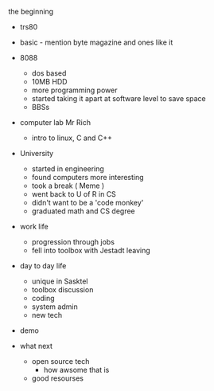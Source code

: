 
the beginning
 - trs80
 - basic - mention byte magazine and ones like it
 - 8088
    - dos based
    - 10MB HDD
    - more programming power
    - started taking it apart at software level to save space
    - BBSs

- computer lab Mr Rich
  - intro to linux, C and C++
   
- University
  - started in engineering
  - found computers more interesting
  - took a break ( Meme )
  - went back to U of R in CS
  - didn't want to be a 'code monkey' 
  - graduated math and CS degree

- work life
  - progression through jobs
  - fell into toolbox with Jestadt leaving

- day to day life
  - unique in Sasktel
  - toolbox discussion
  - coding
  - system admin
  - new tech


- demo

- what next
  - open source tech
     - how awsome that is
  - good resourses
  
